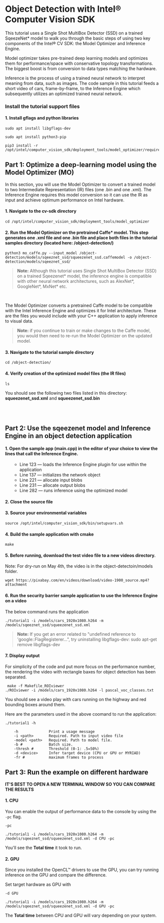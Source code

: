 # Object Detection with Intel® Computer Vision SDK 

This tutorial uses a Single Shot MultiBox Detector (SSD) on a trained SqeezeNet* model to walk you through the basic steps of using two key components of the Intel® CV SDK: the Model Optimizer and Inference Engine. 

Model optimizer takes pre-trained deep learning models and optimizes them for performance/space with conservative topology transformations. The biggest boost is from conversion to data types matching the hardware. 

Inference is the process of using a trained neural network to interpret meaning from data, such as images. The code sample in this tutorial feeds a short video of cars, frame-by-frame, to the Inference Engine which subsequently utilizes an optimized trained neural network. 

### Install the tutorial support files

#### 1. Install gflags and python libraries

	sudo apt install libgflags-dev
	
	sudo apt install python3-pip
    
    pip3 install -r /opt/intel/computer_vision_sdk/deployment_tools/model_optimizer/requirements_caffe.txt
    
## Part 1: Optimize a deep-learning model using the Model Optimizer (MO)

In this section, you will use the Model Optimizer to convert a trained model to two Intermediate Representation (IR) files (one .bin and one .xml). The Inference Engine requires this model conversion so it can use the IR as input and achieve optimum performance on Intel hardware.

#### 1. Navigate to the cv-sdk directory

	cd /opt/intel/computer_vision_sdk/deployment_tools/model_optimizer

#### 2. Run the Model Optimizer on the pretrained Caffe* model. This step generates one .xml file and one .bin file and place both files in the tutorial samples directory (located here: /object-detection/)

	python3 mo_caffe.py --input_model /object-detection/models/sqeeznet_ssd/squeezenet_ssd.caffemodel -o /object-detection/models/sqeeznet_ssd/

> **Note:** Although this tutorial uses Single Shot MultiBox Detector (SSD) on a trained Sqeezenet* model, the inference engine is compatible with other neural network architectures, such as AlexNet*, GoogleNet*, MxNet* etc.

<br>

The Model Optimizer converts a pretrained Caffe model to be compatible with the Intel Inference Engine and optimizes it for Intel architecture. These are the files you would include with your C++ application to apply inference to visual data.
	
> **Note:** if you continue to train or make changes to the Caffe model, you would then need to re-run the Model Optimizer on the updated model.

#### 3. Navigate to the tutorial sample directory

	cd /object-detection/

#### 4. Verify creation of the optimized model files (the IR files)

	ls

You should see the following two files listed in this directory: **squeezenet_ssd.xml** and **squeezenet_ssd.bin**

<br>
<br>

## Part 2: Use the sqeezenet model and Inference Engine in an object detection application


#### 1. Open the sample app (main.cpp) in the editor of your choice to view the lines that call the Inference Engine.
<ul><ul>
	<li> Line 123 &#8212; loads the Inference Engine plugin for use within the application</li>
	<li> Line 137 &#8212; initializes the network object</li>
	<li> Line 221 &#8212; allocate input blobs</li>
	<li> Line 231 &#8212; allocate output blobs</li>
	<li> Line 282 &#8212; runs inference using the optimized model
</ul></ul>

#### 2. Close the source file

#### 3. Source your environmental variables

	source /opt/intel/computer_vision_sdk/bin/setupvars.sh

#### 4. Build the sample application with cmake

 	make

#### 5. Before running, download the test video file to a new videos directory. 
Note: For dry-run on May 4th, the video is in the object-detectoin/models folder. 

	wget https://pixabay.com/en/videos/download/video-1900_source.mp4?attachment  


#### 6. Run the security barrier sample application to use the Inference Engine on a video
The below command runs the application 
	
	./tutorial1 -i /models/cars_1920x1080.h264 -m /models/sqeeznet_ssd/squeezenet_ssd.xml 
 
> **Note:** If you get an error related to "undefined reference to 'google::FlagRegisterer...", try uninstalling libgflags-dev: sudo apt-get remove libgflags-dev

#### 7. Display output
For simplicity of the code and put more focus on the performance number, the rendering the video with rectangle baxes for object detection has been separated. 

	 make -f Makefile_ROIviewer 
	./ROIviewer -i /models/cars_1920x1080.h264 -l pascal_voc_classes.txt 
	
You should see a video play with cars running on the highway and red bounding boxes around them. 

Here are the parameters used in the above coomand to run the application:

	./tutorial1 -h

		-h              Print a usage message
		-i <path>       Required. Path to input video file
		-model <path>   Required. Path to model file.
		-b #            Batch size.
		-thresh #       Threshold (0-1: .5=50%)
		-d <device>     Infer target device (CPU or GPU or MYRIAD)
		-fr #           maximum frames to process
	

## Part 3: Run the example on different hardware

**IT'S BEST TO OPEN A NEW TERMINAL WINDOW SO YOU CAN COMPARE THE RESULTS**

#### 1. CPU
You can enable the output of performance data to the console by using the `-pc` flag.
```
-pc
```
```
./tutorial1 -i /models/cars_1920x1080.h264 -m /models/sqeeznet_ssd/squeezenet_ssd.xml -d CPU -pc 
```
You'll see the **Total time** it took to run.

#### 2. GPU
Since you installed the OpenCL™ drivers to use the GPU, you can try running inference on the GPU and compare the difference.

Set target hardware as GPU with
```
-d GPU
```
```
./tutorial1 -i /models/cars_1920x1080.h264 -m /models/sqeeznet_ssd/squeezenet_ssd.xml -d GPU -pc
```


The **Total time** between CPU and GPU will vary depending on your system.

<br>
<br>
